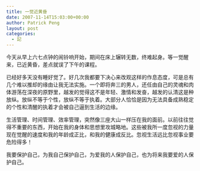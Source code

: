 ```yaml
---
title: 一觉近黄昏
date: 2007-11-14T15:03:00+00:00
author: Patrick Peng
layout: post
categories:
  - 記
---
```

今天从早上六七点钟的闹铃响开始，期间在床上辗转无数，终难起身。等一觉醒来，已近黄昏，差点就误了下午的课程。

已经好多天没有睡好觉了。好几次我都要下决心来改观这样的作息态度，可是总有几个难以推却的缘由让我无法实施。一个即将奔三的男人，还任由自己的灵魂和肉体游荡在深夜的原野里，越发的觉得这不是年轻、激情和发奋，越发的认清这是种放纵。放纵不等于个性，放纵不等于执着。大部分人恰恰是因为无法具备成熟稳定的个性和清醒的执着才会被自己逼到生活的边缘。

生活管理、时间管理、效率管理，突然像三座大山一样压在我的面前。以前往往觉得不重要的东西，开始在我的身体和思想里攻城略地。这些被我所一度忽视的力量现在觉醒的速度和我的年龄成正比，和我的健康成反比。忽视生活远比忽视事业要危险得多！

我要保护自己，为我自己保护自己，为爱我的人保护自己，也为将来我要爱的人保护自己。